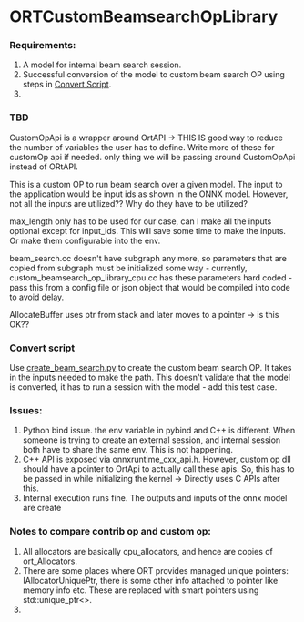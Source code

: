 # ORTCustomBeamsearchOpLibrary

### Requirements:
1. A model for internal beam search session.
2. Successful conversion of the model to custom beam search OP using steps in [Convert Script](#convert-script). 
3. 

### TBD
CustomOpApi is a wrapper around OrtAPI -> THIS IS good way to reduce the number of variables the user has to define.
Write more of these for customOp api if needed. only thing we will be passing around CustomOpApi instead of ORtAPI.


This is a custom OP to run beam search over a given model. The input to the application would be input ids as shown in the ONNX model.
However, not all the inputs are utilized?? Why do they have to be utilized?

max_length only has to be used for our case, can I make all the inputs optional except for input_ids.  This will save some time to make 
the inputs. Or make them configurable into the env.

beam_search.cc doesn't have subgraph any more, so parameters that are copied from subgraph must be initialized some way - currently, custom_beamsearch_op_library_cpu.cc has these parameters hard coded - pass this from a config file or json object that would be compiled into code to avoid delay.

AllocateBuffer uses ptr from stack and later moves to a pointer -> is this OK??


### Convert script 
Use [create_beam_search.py](create_beam_search.py) to create the custom beam search OP. It takes in the inputs needed to make the path. This doesn't validate that the model is converted, it has to run a session with the model - add this test case. 


### Issues:
1. Python bind issue. the env variable in pybind and C++ is different. When someone is trying to create an external session, and internal session both have to share the same env. This is not happening. 
2. C++ API is exposed via onnxruntime_cxx_api.h. However, custom op dll should have a pointer to OrtApi to actually call these apis. So, this has to be passed in while initializing the kernel -> Directly uses C APIs after this. 
3. Internal execution runs fine. The outputs and inputs of the onnx model are create


### Notes to compare contrib op and custom op:
1. All allocators are basically cpu_allocators, and hence are copies of ort_Allocators.
2. There are some places where ORT provides managed unique pointers: IAllocatorUniquePtr, there is some other info attached to pointer like memory info etc. These are replaced with smart pointers using std::unique_ptr<>.
3. 